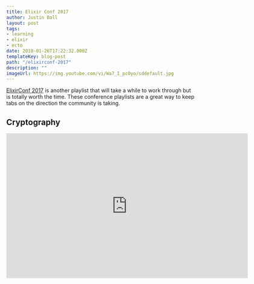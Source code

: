 ```yaml
---
title: Elixir Conf 2017
author: Justin Ball
layout: post
tags:
- learning
- elixir
- ecto
date: 2018-01-26T17:22:32.000Z
templateKey: blog-post
path: "/elixirconf-2017"
description: ""
imageUrl: https://img.youtube.com/vi/Wa7_I_pc0yo/sddefault.jpg
---
```

<p><a href="https://www.youtube.com/watch?v=f979XY2A2HU&list=PLqj39LCvnOWZMVugtyKlHMF1o2zPNntFL&index=2">ElixirConf 2017</a> is another playlist that will take a while to work through but is totally worth the time.
These conference playlists are a great way to keep tabs on the direction the community is taking.</p>

<div id="PLqj39LCvnOWZMVugtyKlHMF1o2zPNntFL" class="youtube-playlist">
  <h2 class="youtube-title">Cryptography</h2>
  <iframe src="https://www.youtube.com/embed/list=PLqj39LCvnOWZMVugtyKlHMF1o2zPNntFL" frameborder="0" width="640" height="385" allowfullscreen>
    <p>Your browser does not support iframes.</p>
  </iframe>
</div>